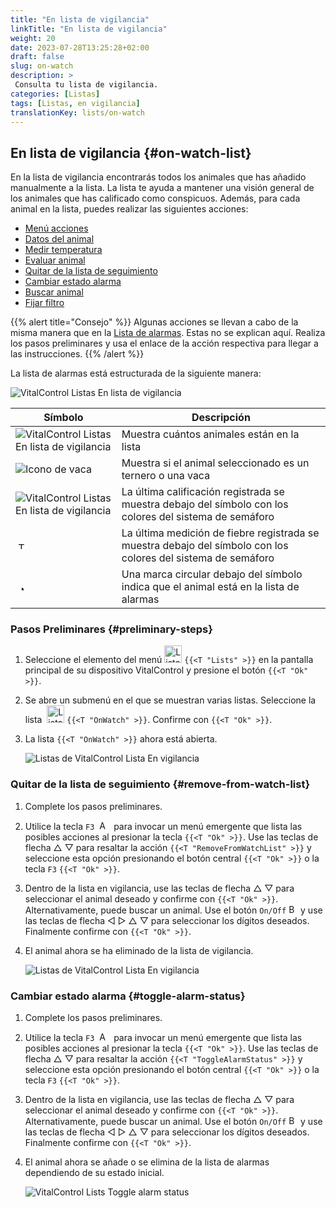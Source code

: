 ```yaml
---
title: "En lista de vigilancia"
linkTitle: "En lista de vigilancia"
weight: 20
date: 2023-07-28T13:25:28+02:00
draft: false
slug: on-watch
description: >
 Consulta tu lista de vigilancia.
categories: [Listas]
tags: [Listas, en vigilancia]
translationKey: lists/on-watch
---
```

## En lista de vigilancia {#on-watch-list}

En la lista de vigilancia encontrarás todos los animales que has añadido manualmente a la lista. La lista te ayuda a mantener una visión general de los animales que has calificado como conspicuos. Además, para cada animal en la lista, puedes realizar las siguientes acciones:

- [Menú acciones](../alarm/#full-action-menu)
- [Datos del animal](../alarm/#animal-data)
- [Medir temperatura](../alarm/#take-temperature)
- [Evaluar animal](../alarm/#rate-animal)
- [Quitar de la lista de seguimiento](#remove-from-watch-list)
- [Cambiar estado alarma](#toggle-alarm-status)
- [Buscar animal](../alarm/#search-animal)
- [Fijar filtro](../alarm/#set-filter)

{{% alert title="Consejo" %}}
Algunas acciones se llevan a cabo de la misma manera que en la [Lista de alarmas](../alarm). Estas no se explican aquí. Realiza los pasos preliminares y usa el enlace de la acción respectiva para llegar a las instrucciones.
{{% /alert %}}

La lista de alarmas está estructurada de la siguiente manera:

   ![VitalControl Listas En lista de vigilancia](../images/onwatchstructure.png "Estructura de la En lista de vigilancia")

|Símbolo   | Descripción
|---------|-----
| ![VitalControl Listas En lista de vigilancia](../images/kopf.png "Contador tamaño del rebaño") | Muestra cuántos animales están en la lista
| ![Icono de vaca](../images/kopf2.png "Cabeza de vaca") | Muestra si el animal seleccionado es un ternero o una vaca
| ![VitalControl Listas En lista de vigilancia](../images/auge.png "Calificación") | La última calificación registrada se muestra debajo del símbolo con los colores del sistema de semáforo
| &nbsp;<img src="/icons/actions/temperature.svg" width="12" align="bottom" alt="Temperatura corporal" title="Temperatura corporal" /> | La última medición de fiebre registrada se muestra debajo del símbolo con los colores del sistema de semáforo
| &nbsp;&nbsp;<img src="/icons/header/alarm.svg" width="8" align="bottom" alt="Mostrar animal en alarma" title="Animal en alarma" /> | Una marca circular debajo del símbolo indica que el animal está en la lista de alarmas

### Pasos Preliminares {#preliminary-steps}

1. Seleccione el elemento del menú <img src="/icons/main/lists.svg" width="28" align="bottom" alt="Listas" /> `{{<T "Lists" >}}` en la pantalla principal de su dispositivo VitalControl y presione el botón `{{<T "Ok" >}}`.

2. Se abre un submenú en el que se muestran varias listas. Seleccione la lista &nbsp;<img src="/icons/lists/onwatch.svg" width="28" align="bottom" alt="Lista 'En vigilancia'" /> `{{<T "OnWatch" >}}`. Confirme con `{{<T "Ok" >}}`.

3. La lista `{{<T "OnWatch" >}}` ahora está abierta.

   ![Listas de VitalControl Lista En vigilancia](../images/firststeps2.png "Pasos Preliminares")

### Quitar de la lista de seguimiento {#remove-from-watch-list}

1. Complete los pasos preliminares.

2. Utilice la tecla `F3` &nbsp;<img src="/icons/footer/open-popup.svg" width="15" align="bottom" alt="Abrir menú emergente" />&nbsp; para invocar un menú emergente que lista las posibles acciones al presionar la tecla `{{<T "Ok" >}}`. Use las teclas de flecha △ ▽ para resaltar la acción `{{<T "RemoveFromWatchList" >}}` y seleccione esta opción presionando el botón central `{{<T "Ok" >}}` o la tecla `F3` `{{<T "Ok" >}}`.

3. Dentro de la lista en vigilancia, use las teclas de flecha △ ▽ para seleccionar el animal deseado y confirme con `{{<T "Ok" >}}`. Alternativamente, puede buscar un animal. Use el botón `On/Off` <img src="/icons/footer/search.svg" width="15" align="bottom" alt="Buscar" /> y use las teclas de flecha ◁ ▷ △ ▽ para seleccionar los dígitos deseados. Finalmente confirme con `{{<T "Ok" >}}`.

4. El animal ahora se ha eliminado de la lista de vigilancia.

   ![Listas de VitalControl Lista En vigilancia](../images/remove.png "Quitar de la lista de seguimiento")

### Cambiar estado alarma {#toggle-alarm-status}

1. Complete los pasos preliminares.

2. Utilice la tecla `F3` &nbsp;<img src="/icons/footer/open-popup.svg" width="15" align="bottom" alt="Abrir menú emergente" />&nbsp; para invocar un menú emergente que lista las posibles acciones al presionar la tecla `{{<T "Ok" >}}`. Use las teclas de flecha △ ▽ para resaltar la acción `{{<T "ToggleAlarmStatus" >}}` y seleccione esta opción presionando el botón central `{{<T "Ok" >}}` o la tecla `F3` `{{<T "Ok" >}}`.

3. Dentro de la lista en vigilancia, use las teclas de flecha △ ▽ para seleccionar el animal deseado y confirme con `{{<T "Ok" >}}`. Alternativamente, puede buscar un animal. Use el botón `On/Off` <img src="/icons/footer/search.svg" width="15" align="bottom" alt="Buscar" /> y use las teclas de flecha ◁ ▷ △ ▽ para seleccionar los dígitos deseados. Finalmente confirme con `{{<T "Ok" >}}`.

4. El animal ahora se añade o se elimina de la lista de alarmas dependiendo de su estado inicial.

   ![VitalControl Lists Toggle alarm status](../images/alarmstatus.png "Toggle alarm status")
